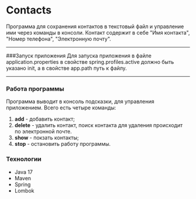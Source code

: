 # Contacts
Программа для сохранения контактов в текстовый файл и управление ими через команды в консоли. Контакт содержит в себе "Имя контакта", "Номер телефона", "Электронную почту".
***
###Запуск приложения
Для запуска приложения в файле application.properties в свойстве spring.profiles.active должно быть указано init, а в свойстве app.path путь к файлу.
***
### Работа программы
Программа выводит в консоль подсказки, для управления приложением.
Всего есть четыре команды:
1. **add** - добавить контакт;
2. **delete** - удалить контакт, поиск контакта для удаления происходит по электронной почте.
3. **show** - покзать контакты;
4. **stop** - остановить работу программы.
### Технологии
* Java 17
* Maven
* Spring
* Lombok
